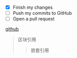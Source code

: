 - [x] Finish my changes
- [ ] Push my commits to GitHub
- [ ] Open a pull request

[github](http://github.com)
> 区块引用
>> 嵌套引用
